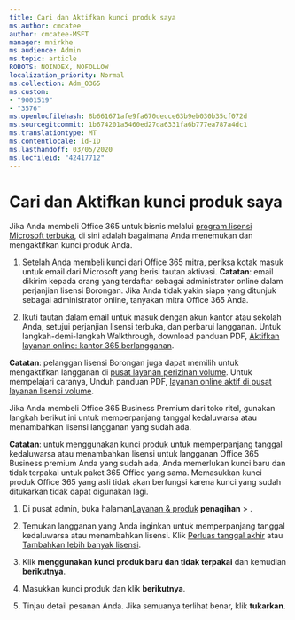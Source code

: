 ```yaml
---
title: Cari dan Aktifkan kunci produk saya
ms.author: cmcatee
author: cmcatee-MSFT
manager: mnirkhe
ms.audience: Admin
ms.topic: article
ROBOTS: NOINDEX, NOFOLLOW
localization_priority: Normal
ms.collection: Adm_O365
ms.custom:
- "9001519"
- "3576"
ms.openlocfilehash: 8b661671afe9fa670decce63b9eb030b35cf072d
ms.sourcegitcommit: 1b674201a5460ed27da6331fa6b777ea787a4dc1
ms.translationtype: MT
ms.contentlocale: id-ID
ms.lasthandoff: 03/05/2020
ms.locfileid: "42417712"
---
```

# <a name="find-and-activate-my-product-key"></a>Cari dan Aktifkan kunci produk saya

Jika Anda membeli Office 365 untuk bisnis melalui [program lisensi Microsoft terbuka](https://go.microsoft.com/fwlink/p/?LinkID=613298), di sini adalah bagaimana Anda menemukan dan mengaktifkan kunci produk Anda.

1. Setelah Anda membeli kunci dari Office 365 mitra, periksa kotak masuk untuk email dari Microsoft yang berisi tautan aktivasi.  **Catatan**: email dikirim kepada orang yang terdaftar sebagai administrator online dalam perjanjian lisensi Borongan.  Jika Anda tidak yakin siapa yang ditunjuk sebagai administrator online, tanyakan mitra Office 365 Anda.

2. Ikuti tautan dalam email untuk masuk dengan akun kantor atau sekolah Anda, setujui perjanjian lisensi terbuka, dan perbarui langganan.  Untuk langkah-demi-langkah Walkthrough, download panduan PDF, [Aktifkan layanan online: kantor 365 berlangganan](https://go.microsoft.com/fwlink/p/?LinkId=618100). 

**Catatan**: pelanggan lisensi Borongan juga dapat memilih untuk mengaktifkan langganan di [pusat layanan perizinan volume](https://go.microsoft.com/fwlink/p/?LinkID=282016).  Untuk mempelajari caranya, Unduh panduan PDF, [layanan online aktif di pusat layanan lisensi volume](https://go.microsoft.com/fwlink/p/?LinkId=618096).

Jika Anda membeli Office 365 Business Premium dari toko ritel, gunakan langkah berikut ini untuk memperpanjang tanggal kedaluwarsa atau menambahkan lisensi langganan yang sudah ada.

**Catatan**: untuk menggunakan kunci produk untuk memperpanjang tanggal kedaluwarsa atau menambahkan lisensi untuk langganan Office 365 Business premium Anda yang sudah ada, Anda memerlukan kunci baru dan tidak terpakai untuk paket 365 Office yang sama.  Memasukkan kunci produk Office 365 yang asli tidak akan berfungsi karena kunci yang sudah ditukarkan tidak dapat digunakan lagi.

1. Di pusat admin, buka halaman[Layanan & produk](https://go.microsoft.com/fwlink/p/?linkid=842054) **penagihan** > .

2. Temukan langganan yang Anda inginkan untuk memperpanjang tanggal kedaluwarsa atau menambahkan lisensi.  Klik [Perluas tanggal akhir](https://go.microsoft.com/fwlink/p/?linkid=842054) atau [Tambahkan lebih banyak lisensi](https://go.microsoft.com/fwlink/p/?linkid=842054).

3. Klik **menggunakan kunci produk baru dan tidak terpakai** dan kemudian **berikutnya**.

4. Masukkan kunci produk dan klik **berikutnya**.

5. Tinjau detail pesanan Anda.  Jika semuanya terlihat benar, klik **tukarkan**.